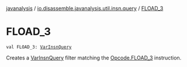[javanalysis](../index.md) / [io.disassemble.javanalysis.util.insn.query](index.md) / [FLOAD_3](./-f-l-o-a-d_3.md)

# FLOAD_3

`val FLOAD_3: `[`VarInsnQuery`](-var-insn-query/index.md)

Creates a [VarInsnQuery](-var-insn-query/index.md) filter matching the [Opcode.FLOAD_3](#) instruction.

